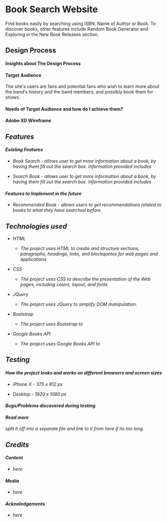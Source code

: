 # Book Search Website
Find books easily by searching using ISBN, Name of Author or Book.
To discover books, other features include Random Book Generator and Exploring in the New Book Releases section. 

## Design Process
#### Insights about The Design Process

#### Target Audience
The site's users are fans and potential fans who wish to learn more about the band's history and the band members, and possibly book them for shows.

#### Needs of Target Audience and how do I achieve them?


#### Adobe XD Wireframe
<address>


## Features
#### Existing Features
* Book Search - allows user to get more information about a book, by having them fill out the search box. Information provided includes

* Search Book - allows user to get more information about a book, by having them fill out the search box. Information provided includes


#### Features to Implement in the future
* Recommended Book - allows users to get recommendations related to books to what they have searched before.

## Technologies used
* HTML
  * The project uses HTML to create and structure sections, paragraphs, headings, links, and blockquotes for web pages and applications

* CSS
  * The project uses CSS to describe the presentation of the Web pages, including colors, layout, and fonts

* JQuery
  * The project uses JQuery to simplify DOM manipulation.

* Bootstrap
  * The project uses Bootstrap to 

* Google Books API
  * The project uses Google Books API to 

## Testing
#### How the project looks and works on different browsers and screen sizes
* iPhone X - 375 x 812 px

* Desktop - 1920 x 1080 px

#### Bugs/Problems discovered during testing

#### Read more 
split it off into a separate file and link to it from here if its too long.

## Credits
#### Content
* here

#### Media
* here

#### Acknoledgements
* here

